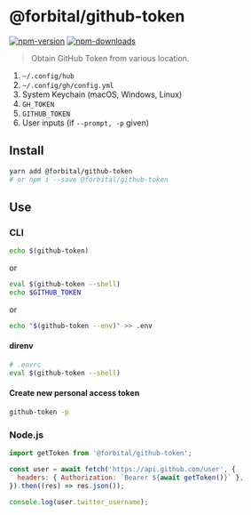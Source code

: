 # @forbital/github-token

[![npm-version]][npm-url]
[![npm-downloads]][npm-url]

> Obtain GitHub Token from various location.

1. `~/.config/hub`
2. `~/.config/gh/config.yml`
3. System Keychain (macOS, Windows, Linux)
4. `GH_TOKEN`
5. `GITHUB_TOKEN`
6. User inputs (if `--prompt, -p` given)

[npm-version]: https://badgen.net/npm/v/@forbital/github-token
[npm-downloads]: https://badgen.net/npm/dt/@forbital/github-token
[npm-url]: https://npmjs.org/package/@forbital/github-token

## Install

```bash
yarn add @forbital/github-token
# or npm i --save @forbital/github-token
```

## Use

### CLI

```bash
echo $(github-token)
```

or

```bash
eval $(github-token --shell)
echo $GITHUB_TOKEN
```

or

```bash
echo "$(github-token --env)" >> .env
```

#### direnv

```bash
# .envrc
eval $(github-token --shell)
```

#### Create new personal access token

```bash
github-token -p
```

### Node.js

```js
import getToken from '@forbital/github-token';

const user = await fetch('https://api.github.com/user', {
  headers: { Authorization: `Bearer ${await getToken()}` },
}).then((res) => res.json());

console.log(user.twitter_username);
```
